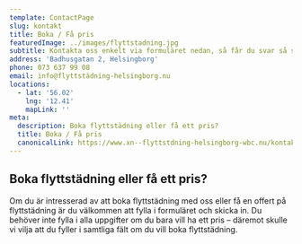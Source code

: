 ```yaml
---
template: ContactPage
slug: kontakt
title: Boka / Få pris
featuredImage: ../images/flyttstadning.jpg
subtitle: Kontakta oss enkelt via formuläret nedan, så får du svar så snart som möjligt.
address: 'Badhusgatan 2, Helsingborg'
phone: 073 637 99 08
email: info@flyttstädning-helsingborg.nu
locations:
  - lat: '56.02'
    lng: '12.41'
    mapLink: ''
meta:
  description: Boka flyttstädning eller få ett pris?
  title: Boka / Få pris
  canonicalLink: https://www.xn--flyttstdning-helsingborg-wbc.nu/kontakt
---
```


##  Boka flyttstädning eller få ett pris?
Om du är intresserad av att boka flyttstädning med oss eller få en offert på flyttstädning är du välkommen att fylla i formuläret och skicka in. Du behöver inte fylla i alla uppgifter om du bara vill ha ett pris – däremot skulle vi vilja att du fyller i samtliga fält om du vill boka flyttstädning. 
